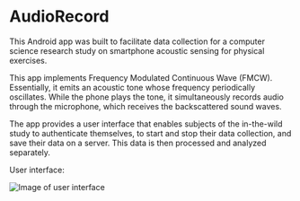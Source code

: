 # AudioRecord
This Android app was built to facilitate data collection for a computer science research study on smartphone acoustic sensing for physical exercises. 

This app implements Frequency Modulated Continuous Wave (FMCW). Essentially, it emits an acoustic tone whose frequency periodically oscillates. While the phone plays the tone, it simultaneously records audio through the microphone, which receives the backscattered sound waves. 

The app provides a user interface that enables subjects of the in-the-wild study to authenticate themselves, to start and stop their data collection, and save their data on a server. This data is then processed and analyzed separately.

User interface:

![Image of user interface](https://github.com/abx393/images/blob/main/audiodatacollect.PNG)
